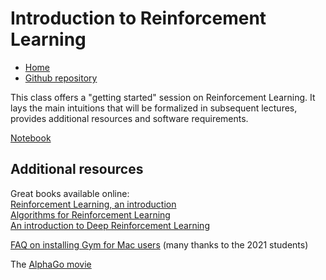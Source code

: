 # Introduction to Reinforcement Learning

* [Home](https://supaerodatascience.github.io/reinforcement-learning/)
* [Github repository](https://github.com/SupaeroDataScience/reinforcement-learning/)

This class offers a "getting started" session on Reinforcement Learning. It lays the main intuitions that will be formalized in subsequent lectures, provides additional resources and software requirements.

[Notebook](https://github.com/SupaeroDataScience/reinforcement-learning/blob/master/notebooks/RL0%20-%20Introduction%20to%20Reinforcement%20Learning.ipynb)

## Additional resources

Great books available online:  
[Reinforcement Learning, an introduction](http://incompleteideas.net/book/the-book.html)  
[Algorithms for Reinforcement Learning](https://sites.ualberta.ca/~szepesva/RLBook.html)  
[An introduction to Deep Reinforcement Learning](https://arxiv.org/abs/1811.12560)

[FAQ on installing Gym for Mac users](https://github.com/SupaeroDataScience/reinforcement-learning/blob/master/notebooks/extras/Install_RLclass_MacOS.md) (many thanks to the 2021 students)

The [AlphaGo movie](https://www.youtube.com/watch?v=WXuK6gekU1Y)
